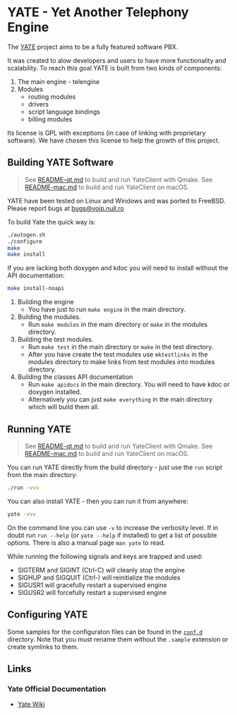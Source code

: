 # YATE - Yet Another Telephony Engine

The [YATE](http://yate.ro) project aims to be a fully featured software PBX.

It was created to alow developers and users to have more functionality and
scalability. To reach this goal YATE is built from two kinds of components:

1. The main engine - telengine
2. Modules 
    - routing modules
    - drivers
    - script language bindings
    - billing modules

Its license is GPL with exceptions (in case of linking with proprietary
software). We have chosen this license to help the growth of this project.

## Building YATE Software

> See [README-qt.md](README-qt.md) to build and run YateClient with Qmake.
> See [README-mac.md](README-mac.md) to build and run YateClient on macOS.

YATE have been tested on Linux and Windows and was ported to FreeBSD.
Please report bugs at bugs@voip.null.ro

To build Yate the quick way is:
```sh
./autogen.sh
./configure
make
make install
```

If you are lacking both doxygen and kdoc you will need to install without the
API documentation:
```sh
make install-noapi
```

1. Building the engine
    - You have just to run `make engine` in the main directory.
2. Building the modules.
    - Run `make modules` in the main directory or `make` in the modules directory.
3. Building the test modules.
    - Run `make test` in the main directory or `make` in the test directory.
    - After you have create the test modules use `mktestlinks` in the modules
directory to make links from test modules into modules directory.
4. Building the classes API documentation
    - Run `make apidocs` in the main directory. You will need to have kdoc or
doxygen installed.
    - Alternatively you can just `make everything` in the main directory which will
build them all.

## Running YATE

> See [README-qt.md](README-qt.md) to build and run YateClient with Qmake.
> See [README-mac.md](README-mac.md) to build and run YateClient on macOS.

You can run YATE directly from the build directory - just use the `run` script
from the main directory:
```sh
./run -vvv
```

You can also install YATE - then you can run it from anywhere:
```sh
yate -vvv
```

On the command line you can use `-v` to increase the verbosity level. If in
doubt run `run --help` (or `yate --help` if installed) to get a list of
possible options. There is also a manual page `man yate` to read.

While running the following signals and keys are trapped and used:

- SIGTERM and SIGINT (Ctrl-C) will cleanly stop the engine
- SIGHUP and SIGQUIT (Ctrl-\) will reinitialize the modules
- SIGUSR1 will gracefully restart a supervised engine
- SIGUSR2 will forcefully restart a supervised engine

## Configuring YATE

Some samples for the configuraton files can be found in the [`conf.d`](conf.d/) directory.
Note that you must rename them without the `.sample` extension or create symlinks
to them.

## Links

### Yate Official Documentation

- [Yate Wiki](https://docs.yate.ro/wiki/Main_Page)